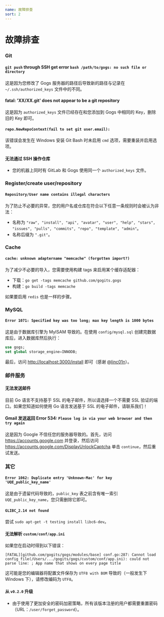 ```yaml
---
name: 故障排查
sort: 2
---
```


# 故障排查

### Git

#### `git push` through SSH get error `bash /path/to/gogs: no such file or directory`

这是因为您修改了 Gogs 服务器的路径后导致新的路径与记录在 `~/.ssh/authorized_keys` 文件中的不同。

#### fatal: 'XX/XX.git' does not appear to be a git repository

这是因为 `authorized_keys` 文件已经存在和您添加到 Gogs 中相同的 Key，删除旧的 Key 即可。

#### `repo.NewRepoContext(fail to set git user.email):`

该错误会发生在 Windows 安装 Git Bash 时未启用 `cmd` 选项，需要重装并启用选项。

#### 无法通过 SSH 操作仓库

- 您的机器上同时有 GitLab 和 Gogs 使用同一个 `authorized_keys` 文件。

### Register/create user/repository

#### `Repository/User name contains illegal characters`

为了防止不必要的异常，您的用户名或仓库在符合以下任意一条规则时会被认为非法： 

- 名称为 `"raw", "install", "api", "avatar", "user", "help", "stars", "issues", "pulls", "commits", "repo", "template", "admin"`。
- 名称后缀为 `".git"`。

### Cache

#### `cache: unknown adaptername "memcache" (forgotten import?)`

为了减少不必要的导入，您需要使用构建 tags 来启用某个缓存适配器：

- 下载：`go get -tags memcache github.com/gogits.gogs`
- 构建：`go build -tags memcache`

如果要启用 `redis` 也是一样的步骤。

### MySQL

#### `Error 1071: Specified key was too long; max key length is 1000 bytes`

这是由于数据库引擎为 MyISAM 导致的。在使用 `config/mysql.sql` 创建完数据库后，进入数据库然后执行：

```sql
use gogs;
set global storage_engine=INNODB;
```

最后，访问 [http://localhost:3000/install](http://localhost:3000/install) 即可（感谢 [@linc01n](https://github.com/linc01n)）。

### 邮件服务

#### 无法发送邮件

目前 Go 语言不支持基于 SSL 的电子邮件，所以请选择一个不需要 SSL 验证的端口。如果您知道如何使用 Go 语言发送基于 SSL 的电子邮件，请联系我们！

#### Gmail 发送返回 Error 534: `Please log in via your web browser and then try again`

这是因为 Google 不信任您的服务器导致的。首先，访问 https://accounts.google.com 并登录，然后访问 https://accounts.google.com/DisplayUnlockCaptcha 单击 `continue`，然后重试发送。

### 其它

#### `Error 1062: Duplicate entry 'Unknown-Mac' for key 'UQE_public_key_name'`

这是由于遗留代码导致的，`public_key` 表之前含有唯一索引 `UQE_public_key_name`，您只需删除它即可。

#### `GLIBC_2.14 not found`

尝试 `sudo apt-get -t testing install libc6-dev`。

#### 无法解析 `custom/conf/app.ini`

如果您在启动时得到以下错误：

```
[FATAL][github.com/gogits/gogs/modules/base] conf.go:287: Cannot load config file(/Users/.../gogits/gogs/custom/conf/app.ini): could not parse line: ; App name that shows on every page title
```

这可能是您的编辑器将配置文件保存为 `UTF8 with BOM` 导致的（一般发生下 Windows 下），请修改编码为 `UTF8`。

#### 从 `v0.2.0` 升级

- 由于使用了更加安全的密码加密策略，所有该版本注册的用户都需要重置密码（URL：`/user/forget_password`）。